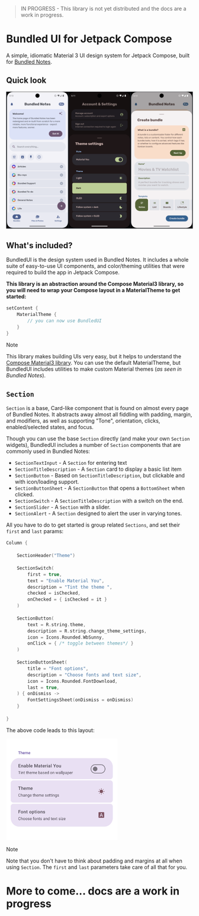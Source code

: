> IN PROGRESS - This library is not yet distributed and the docs are a work in progress.

# Bundled UI for Jetpack Compose

A simple, idiomatic Material 3 UI design system for Jetpack Compose,
built for
[Bundled Notes](https://play.google.com/store/apps/details?id=com.xaviertobin.noted).

## Quick look

<!-- ![Basic italics usage example](images/home_page.png) -->

<img src="images/all.png"  alt="Screenshots of the library being used in Bundled Notes"/>

## What's included?

BundledUI is the design system used in Bundled Notes. It includes a whole suite
of easy-to-use UI components, and color/theming utilities that were required to build the app in Jetpack
Compose.

__This library is an abstraction around the Compose Material3 library, so you will need to wrap your
Compose layout in a MaterialTheme to get started:__

```kotlin
setContent {
    MaterialTheme {
        // you can now use BundledUI
    }
}
```

> [!NOTE]
> This library makes building UIs very easy, but it helps to
> understand
> the [Compose Material3 library](https://developer.android.com/develop/ui/compose/designsystems/material3).
> You can use the default MaterialTheme, but BundledUI includes utilities to make custom Material
> themes (_as seen in Bundled Notes_).

## `Section`

`Section` is a base, Card-like component that is found on almost every page of
Bundled Notes. It abstracts away almost all fiddling with padding, margin, and
modifiers, as well as supporting "Tone", orientation, clicks, enabled/selected states, and focus.

Though you can use the base `Section` directly (and make your own `Section` widgets), BundledUI includes a
number of `Section` components that are commonly used in Bundled Notes:

- `SectionTextInput` - A `Section` for entering text
- `SectionTitleDescription` - A `Section` card to display a basic list item
- `SectionButton` - Based on `SectionTitleDescription`, but clickable and with icon/loading support.
- `SectionButtonSheet` - A `SectionButton` that opens a `BottomSheet` when clicked.
- `SectionSwitch` - A `SectionTitleDescription` with a switch on the end.
- `SectionSlider` - A `Section` with a slider.
- `SectionAlert` - A `Section` designed to alert the user in varying tones.

All you have to do to get started is group related `Sections`, and set their
`first` and `last` params:

```kotlin
Column {

    SectionHeader("Theme")

    SectionSwitch(
        first = true,
        text = "Enable Material You",
        description = "Tint the theme ",
        checked = isChecked,
        onChecked = { isChecked = it }
    )

    SectionButton(
        text = R.string.theme,
        description = R.string.change_theme_settings,
        icon = Icons.Rounded.WbSunny,
        onClick = { /* toggle between themes*/ }
    )

    SectionButtonSheet(
        title = "Font options",
        description = "Choose fonts and text size",
        icon = Icons.Rounded.FontDownload,
        last = true,
    ) { onDismiss ->
        FontSettingsSheet(onDismiss = onDismiss)
    }

}
```

The above code leads to this layout:

<img src="images/sections_basic.png" alt="Basic italics usage example" width="300" >

> [!NOTE]
> Note that you don't have to think about padding and margins at all when
> using `Section`. The `first` and `last` parameters take care of all that for
> you.

# More to come... docs are a work in progress